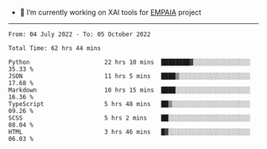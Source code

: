 - 🔭 I’m currently working on XAI tools for [EMPAIA](https://en.empaia.org/) project

---

<!--START_SECTION:waka-->

```text
From: 04 July 2022 - To: 05 October 2022

Total Time: 62 hrs 44 mins

Python                     22 hrs 10 mins  ████████▓░░░░░░░░░░░░░░░░   35.33 %
JSON                       11 hrs 5 mins   ████▒░░░░░░░░░░░░░░░░░░░░   17.68 %
Markdown                   10 hrs 15 mins  ████░░░░░░░░░░░░░░░░░░░░░   16.36 %
TypeScript                 5 hrs 48 mins   ██▒░░░░░░░░░░░░░░░░░░░░░░   09.26 %
SCSS                       5 hrs 2 mins    ██░░░░░░░░░░░░░░░░░░░░░░░   08.04 %
HTML                       3 hrs 46 mins   █▓░░░░░░░░░░░░░░░░░░░░░░░   06.03 %
```

<!--END_SECTION:waka-->
